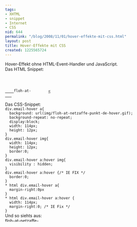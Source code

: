 ```yaml
---
tags:
- XHTML
- snippet
- Internet
- CSS
nid: 644
permalink: "/blog/2008/11/01/hover-effekte-mit-css.html"
layout: post
title: Hover-Effekte mit CSS
created: 1225565724
---
```

Hover-Effekt ohne HTML-Event-Handler und JavaScript.<br />
Das HTML Snippet:
<code type="html4strict">
<div class="email-hover">
  <a href="/contact">
    <img src="/sites/netzaffe.de/files/floh-at-netzaffe-punkt-de.gif" alt="floh-at-netzaffe-punkt-de" height="12" width="114"><
   </a>
</div>
</code>
Das CSS-Snippet:
<code type="css" linenumber="true">
div.email-hover a{
  background: url(img/floh-at-netzaffe-punkt-de-hover.gif);
  background-repeat: no-repeat;
  display:block;
  width: 114px;
  height: 12px;
}
div.email-hover img{
  width: 114px;
  height: 12px;
  border:0;
}
div.email-hover a:hover img{
  visibility : hidden;
}
div.email-hover a:hover {/* IE FIX */
  border:0;
}
* html div.email-hover a{
  margin-right:0px
}
* html div.email-hover a:hover {
  width: 114px;
  margin-right:0; /* IE Fix */
}
</code>
Und so siehts aus:
<br />
<div class="email-hover">  <a href="/contact"><img src="/sites/netzaffe.de/files/floh-at-netzaffe-punkt-de.gif" alt="floh-at-netzaffe-punkt-de" height="12" width="114" /></a></div>
<br />
<!--break-->
